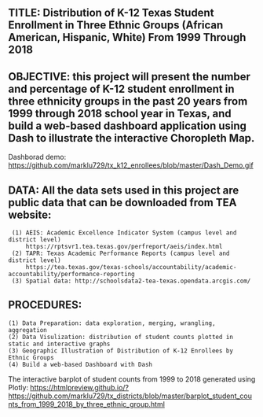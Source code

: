 ## TITLE: Distribution of K-12 Texas Student Enrollment in Three Ethnic Groups (African American, Hispanic, White) From 1999 Through 2018 

## OBJECTIVE: this project will present the number and percentage of K-12 student enrollment in three ethnicity groups in the past 20 years from 1999 through 2018 school year in Texas, and build a web-based dashboard application using Dash to illustrate the interactive Choropleth Map.

Dashborad demo:
https://github.com/marklu729/tx_k12_enrollees/blob/master/Dash_Demo.gif


## DATA: All the data sets used in this project are public data that can be downloaded from TEA website:
     (1) AEIS: Academic Excellence Indicator System (campus level and district level)
         https://rptsvr1.tea.texas.gov/perfreport/aeis/index.html
     (2) TAPR: Texas Academic Performance Reports (campus level and district level)
         https://tea.texas.gov/texas-schools/accountability/academic-accountability/performance-reporting
     (3) Spatial data: http://schoolsdata2-tea-texas.opendata.arcgis.com/

## PROCEDURES:
    (1) Data Preparation: data exploration, merging, wrangling, aggregation
    (2) Data Visulization: distribution of student counts plotted in static and interactive graphs
    (3) Geographic Illustration of Distribution of K-12 Enrollees by Ethnic Groups 
    (4) Build a web-based Dashboard with Dash

The interactive barplot of student counts from 1999 to 2018 generated using Plotly:
https://htmlpreview.github.io/?https://github.com/marklu729/tx_districts/blob/master/barplot_student_counts_from_1999_2018_by_three_ethnic_group.html

